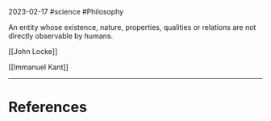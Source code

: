 2023-02-17
#science #Philosophy 

An entity whose existence, nature, properties, qualities or relations are not directly observable by humans. 

[[John Locke]]

[[Immanuel Kant]]

---
# References
